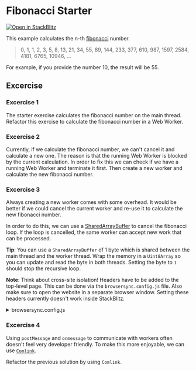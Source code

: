 # Fibonacci Starter

[![Open in StackBlitz](https://developer.stackblitz.com/img/open_in_stackblitz.svg)](https://stackblitz.com/github/stackblitz/ng-be-workshop/tree/main/exercises/webworkers/1-fibonacci?file=src%2Findex.html)

This example calculates the n-th [fibonacci](https://en.wikipedia.org/wiki/Fibonacci_number) number.

> 0, 1, 1, 2, 3, 5, 8, 13, 21, 34, 55, 89, 144, 233, 377, 610, 987, 1597, 2584, 4181, 6765, 10946, ...

For example, if you provide the number 10, the result will be 55.

## Excercise

### Excercise 1

The starter exercise calculates the fibonacci number on the main thread. Refactor this exercise to calculate the
fibonacci number in a Web Worker.


### Excercise 2

Currently, if we calculate the fibonacci number, we can't cancel it and calculate a new one. The reason is that
the running Web Worker is blocked by the current calculation. In order to fix this we can check if we have a
running Web Worker and terminate it first. Then create a new worker and calculate the new fibonacci number.


### Excercise 3

Always creating a new worker comes with some overhead. It would be better if we could cancel the current worker and
re-use it to calculate the new fibonacci number.

In order to do this, we can use a [SharedArrayBuffer](https://developer.mozilla.org/en-US/docs/Web/JavaScript/Reference/Global_Objects/SharedArrayBuffer)
to cancel the fibonacci loop. If the loop is cancelled, the same worker can accept new work that can be processed.

**Tip**: You can use a `SharedArrayBuffer` of 1 byte which is shared between the main thread and the worker thread. Wrap
the memory in a `Uint8Array` so you can update and read the byte in both threads. Setting the byte to `1` should stop
the recursive loop.

**Note**: Think about cross-site isolation! Headers have to be added to the top-level page. This can be done via the
`browsersync.config.js` file. Also make sure to open the website in a separate browser window. Setting these headers
currently doesn't work inside StackBlitz.

<details>
  <summary>browsersync.config.js</summary>

```js
module.exports = {
  files: ['./src/**/*.{html,js,mjs}'],
  server: {
    baseDir: './src',
  },
  middleware: [
    function (_req, res, next) {
      // these headers are required to put the page in cross-origin isolation mode
      res.setHeader('Cross-Origin-Opener-Policy', 'same-origin');
      res.setHeader('Cross-Origin-Embedder-Policy', 'require-corp');

      next();
    },
  ],
};
```
</details>


### Excercise 4

Using `postMessage` and `onmessage` to communicate with workers often doesn't feel very developer friendly. To make
this more enjoyable, we can use [`Comlink`](https://github.com/GoogleChromeLabs/comlink).

Refactor the previous solution by using `Comlink`.
